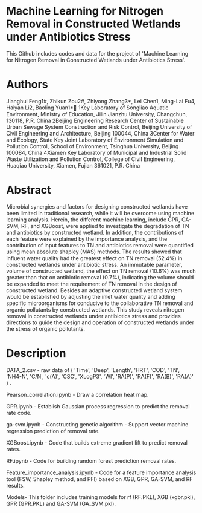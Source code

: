 # Machine Learning for Nitrogen Removal in Constructed Wetlands under Antibiotics Stress

This Github includes codes and data for the project of 'Machine Learning for Nitrogen Removal in Constructed Wetlands under Antibiotics Stress'.

# Authors
Jianghui Feng1#, Zhikun Zou2#, Zhiyong Zhang3*, Lei Chen1, Ming-Lai Fu4, Haiyan Li2, Baoling Yuan1*
1Key Laboratory of Songliao Aquatic Environment, Ministry of Education, Jilin Jianzhu University, Changchun, 130118, P.R. China
2Beijing Engineering Research Center of Sustainable Urban Sewage System Construction and Risk Control, Beijing University of Civil Engineering and Architecture, Beijing 100044, China
3Center for Water and Ecology, State Key Joint Laboratory of Environment Simulation and Pollution Control, School of Environment, Tsinghua University, Beijing 100084, China
4Xiamen Key Laboratory of Municipal and Industrial Solid Waste Utilization and Pollution Control, College of Civil Engineering, Huaqiao University, Xiamen, Fujian 361021, P.R. China

# Abstract 
Microbial synergies and factors for designing constructed wetlands have been limited in traditional research, while it will be overcome using machine learning analysis. Herein, the different machine learning, include GPR, GA-SVM, RF, and XGBoost, were applied to investigate the degradation of TN and antibiotics by constructed wetland. In addition, the contributions of each feature were explained by the importance analysis, and the contribution of input features to TN and antibiotics removal were quantified using mean absolute shapley (MAS) methods. The results showed that influent water quality had the greatest effect on TN removal (52.4%) in constructed wetlands under antibiotic stress. An immutable parameter, volume of constructed wetland, the effect on TN removal (10.6%) was much greater than that on antibiotic removal (0.7%), indicating the volume should be expanded to meet the requirement of TN removal in the design of constructed wetland. Besides an adaptive constructed wetland system would be established by adjusting the inlet water quality and adding specific microorganisms for conducive to the collaborative TN removal and organic pollutants by constructed wetlands. This study reveals nitrogen removal in constructed wetlands under antibiotics stress and provides directions to guide the design and operation of constructed wetlands under the stress of organic pollutants.

# Description
DATA_2.csv - raw data of ( 'Time', 'Deep', 'Length', 'HRT', 'COD', 'TN', 'NH4-N', 'C/N', 'c(A)', 'CSC', 'XLogP3', 'WI', 'RA(P)', 'RA(F)', 'RA(B)', 'RA(A)' ) .


Pearson_correlation.ipynb - Draw a correlation heat map.

GPR.ipynb - Establish Gaussian process regression to predict the removal rate code.

ga-svm.ipynb - Constructing genetic algorithm - Support vector machine regression prediction of removal rate.

XGBoost.ipynb - Code that builds extreme gradient lift to predict removal rates.

RF.ipynb - Code for building random forest prediction removal rates.

Feature_importance_analysis.ipynb - Code for a feature importance analysis tool (FSW, Shapley method, and PFI) based on XGB, GPR, GA-SVM, and RF results.

Models- This folder includes training models for rf (RF.PKL), XGB (xgbr.pkl), GPR (GPR.PKL) and GA-SVM (GA_SVM.pkl).
